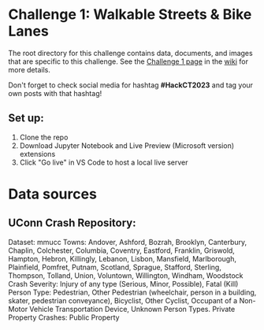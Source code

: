 # Challenge 1: Walkable Streets & Bike Lanes

The root directory for this challenge contains data, documents, and images that are specific to this challenge. See the [Challenge 1 page](https://github.com/HackCTorg/Transportation-Hackathon-2023/wiki/Challenge-1:-Walkable-Streets-&-Bike-Lanes) in the [wiki](https://github.com/HackCTorg/Transportation-Hackathon-2023/wiki) for more details.

Don't forget to check social media for hashtag **#HackCT2023** and tag your own posts with that hashtag!

## Set up:
1. Clone the repo
2. Download Jupyter Notebook and Live Preview (Microsoft version) extensions
3. Click "Go live" in VS Code to host a local live server

# Data sources

## UConn Crash Repository:

Dataset:	mmucc
Towns:	Andover, Ashford, Bozrah, Brooklyn, Canterbury, Chaplin, Colchester, Columbia, Coventry, Eastford, Franklin, Griswold, Hampton, Hebron, Killingly, Lebanon, Lisbon, Mansfield, Marlborough, Plainfield, Pomfret, Putnam, Scotland, Sprague, Stafford, Sterling, Thompson, Tolland, Union, Voluntown, Willington, Windham, Woodstock
Crash Severity:	Injury of any type (Serious, Minor, Possible), Fatal (Kill)
Person Type:	Pedestrian, Other Pedestrian (wheelchair, person in a building, skater, pedestrian conveyance), Bicyclist, Other Cyclist, Occupant of a Non-Motor Vehicle Transportation Device, Unknown Person Types.
Private Property Crashes:	Public Property
